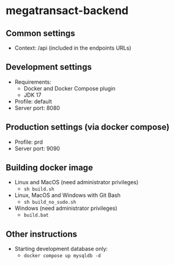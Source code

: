 # megatransact-backend

## Common settings

- Context: /api (included in the endpoints URLs)

## Development settings

- Requirements:
  - Docker and Docker Compose plugin
  - JDK 17
- Profile: default
- Server port: 8080

## Production settings (via docker compose)

- Profile: prd
- Server port: 9090

## Building docker image

- Linux and MacOS (need administrator privileges)
  - `sh build.sh`
- Linux, MacOS and Windows with Git Bash
  - `sh build_no_sudo.sh`
- Windows (need administrator privileges)
  - `build.bat`

## Other instructions

- Starting development database only:
  - `docker compose up mysqldb -d`